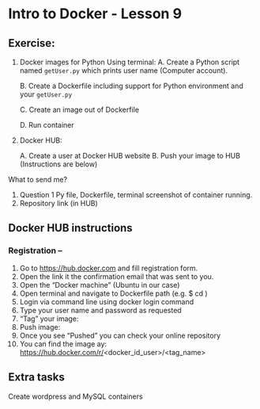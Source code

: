 # Intro to Docker - Lesson 9

## Exercise:

1. Docker images for Python
   Using terminal:
   A. Create a Python script named `getUser.py` which prints user
   name (Computer account).
   
   B. Create a Dockerfile including support for Python environment and your `getUser.py`
   
   C. Create an image out of Dockerfile
   
   D. Run container


2. Docker HUB:
   
   A. Create a user at Docker HUB website
   B. Push your image to HUB (Instructions are below)

What to send me?
1. Question 1 Py file, Dockerfile, terminal screenshot of container running.
2. Repository link (in HUB)

## Docker HUB instructions
### Registration –
1. Go to https://hub.docker.com and fill registration form.
2. Open the link it the confirmation email that was sent to you.
3. Open the “Docker machine” (Ubuntu in our case)
4. Open terminal and navigate to Dockerfile path (e.g. $ cd <path of Dockerfile directory>)
5. Login via command line using docker login command
6. Type your user name and password as requested
7. “Tag” your image:
8. Push image:
9. Once you see “Pushed” you can check your online repository
10. You can find the image ay:
https://hub.docker.com/r/<docker_id_user>/<tag_name>


## Extra tasks
Create wordpress and MySQL containers

